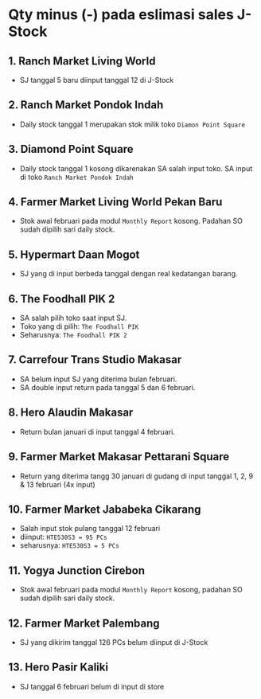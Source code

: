 # Qty minus (-) pada eslimasi sales J-Stock

## 1. Ranch Market Living World
- SJ tanggal 5 baru diinput tanggal 12 di J-Stock

## 2. Ranch Market Pondok Indah
- Daily stock tanggal 1 merupakan stok milik toko `Diamon Point Square`

## 3. Diamond Point Square
- Daily stock tanggal 1 kosong dikarenakan SA salah input toko. SA input di toko `Ranch Market Pondok Indah` 

## 4. Farmer Market Living World Pekan Baru
- Stok awal februari pada modul `Monthly Report` kosong. Padahan SO sudah dipilih sari daily stock.

## 5. Hypermart Daan Mogot
- SJ yang di input berbeda tanggal dengan real kedatangan barang.

## 6. The Foodhall PIK 2
- SA salah pilih toko saat input SJ.
- Toko yang di pilih: `The Foodhall PIK`
- Seharusnya: `The Foodhall PIK 2`

## 7. Carrefour Trans Studio Makasar
- SA belum input SJ yang diterima bulan februari.
- SA double input return pada tanggal 5 dan 6 februari.

## 8. Hero Alaudin Makasar
- Return bulan januari di input tanggal 4 februari.

## 9. Farmer Market Makasar Pettarani Square
- Return yang diterima tangg 30 januari di gudang di input tanggal 1, 2, 9 & 13 februari (4x input)

## 10. Farmer Market Jababeka Cikarang
- Salah input stok pulang tanggal 12 februari
- diinput: `HTE530S3 = 95 PCs`
- seharusnya: `HTE530S3 = 5 PCs`

## 11. Yogya Junction Cirebon
- Stok awal februari pada modul `Monthly Report` kosong, padahan SO sudah dipilih sari daily stock.

## 12. Farmer Market Palembang
- SJ yang dikirim tanggal 126 PCs belum diinput di J-Stock

## 13. Hero Pasir Kaliki
- SJ tanggal 6 februari belum di input di store
